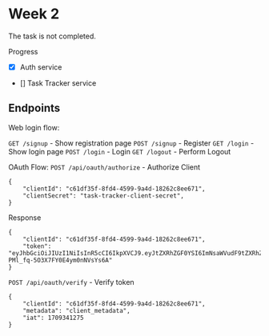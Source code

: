 # Week 2
The task is not completed.

Progress
- [x] Auth service
- [] Task Tracker service

## Endpoints

Web login flow:

`GET /signup` - Show registration page
`POST /signup` - Register
`GET /login` - Show login page
`POST /login` - Login
`GET /logout` - Perform Logout

OAuth Flow:
`POST /api/oauth/authorize` - Authorize Client
```
{
    "clientId": "c61df35f-8fd4-4599-9a4d-18262c8ee671", 
    "clientSecret": "task-tracker-client-secret", 
}
```
Response
```
{
    "clientId": "c61df35f-8fd4-4599-9a4d-18262c8ee671",
    "token": "eyJhbGciOiJIUzI1NiIsInR5cCI6IkpXVCJ9.eyJtZXRhZGF0YSI6ImNsaWVudF9tZXRhZGF0YSIsImlhdCI6MTcwOTI5NzIzNCwiZXhwIjoxNzA5Mjk3NDE0fQ.j_JohFfZjJJ7Np-PMl_fq-5O3X7FY0E4ym0nNVsYs6A"
}
```

`POST /api/oauth/verify` - Verify token
```
{
    "clientId": "c61df35f-8fd4-4599-9a4d-18262c8ee671",
    "metadata": "client_metadata",
    "iat": 1709341275
}
```
